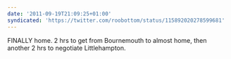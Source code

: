 ```yaml
---
date: '2011-09-19T21:09:25+01:00'
syndicated: 'https://twitter.com/roobottom/status/115892020278599681'
---
```

FINALLY home. 2 hrs to get from Bournemouth to almost home, then another 2 hrs to negotiate Littlehampton.

